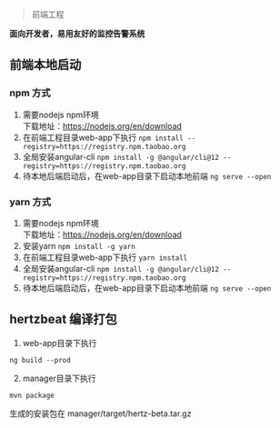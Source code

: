 > 前端工程    

**面向开发者，易用友好的监控告警系统**

## 前端本地启动

### npm 方式
1. 需要nodejs npm环境   
   下载地址：https://nodejs.org/en/download
2. 在前端工程目录web-app下执行 `npm install --registry=https://registry.npm.taobao.org`
3. 全局安装angular-cli `npm install -g @angular/cli@12 --registry=https://registry.npm.taobao.org`
4. 待本地后端启动后，在web-app目录下启动本地前端 `ng serve --open`

### yarn 方式
1. 需要nodejs npm环境   
   下载地址：https://nodejs.org/en/download
2. 安装yarn `npm install -g yarn`
3. 在前端工程目录web-app下执行 `yarn install`
4. 全局安装angular-cli `npm install -g @angular/cli@12 --registry=https://registry.npm.taobao.org`
5. 待本地后端启动后，在web-app目录下启动本地前端 `ng serve --open`

## hertzbeat 编译打包  

1. web-app目录下执行

```ng build --prod```

2. manager目录下执行

```mvn package```

生成的安装包在 manager/target/hertz-beta.tar.gz 
